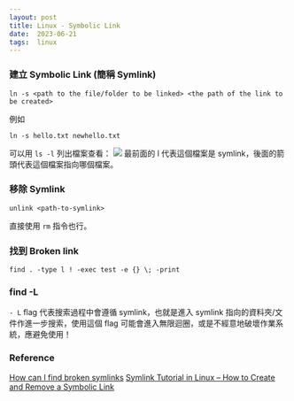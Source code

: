 ```yaml
---
layout: post
title: Linux - Symbolic Link
date:  2023-06-21
tags:  linux
---
```


### 建立 Symbolic Link (簡稱 Symlink)
``` shell
ln -s <path to the file/folder to be linked> <the path of the link to be created>
```
例如
``` shell
ln -s hello.txt newhello.txt     
```
可以用 `ls -l` 列出檔案查看：
![](https://i.imgur.com/9HPDt6s.png)
最前面的 l 代表這個檔案是 symlink，後面的箭頭代表這個檔案指向哪個檔案。


### 移除 Symlink
``` shell
unlink <path-to-symlink>
```
直接使用 `rm` 指令也行。


### 找到 Broken link
``` shell
find . -type l ! -exec test -e {} \; -print
```

### find -L
`- L` flag 代表搜索過程中會遵循 symlink，也就是進入 symlink 指向的資料夾/文件作進一步搜索，使用這個 flag 可能會進入無限迴圈，或是不經意地破壞作業系統，應避免使用！


### Reference
[How can I find broken symlinks](https://unix.stackexchange.com/questions/34248/how-can-i-find-broken-symlinks)
[Symlink Tutorial in Linux – How to Create and Remove a Symbolic Link](https://www.freecodecamp.org/news/symlink-tutorial-in-linux-how-to-create-and-remove-a-symbolic-link/)

